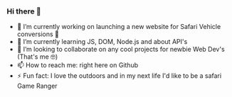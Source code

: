 ### Hi there 👋

- 🔭 I’m currently working on launching a new website for Safari Vehicle conversions 🐘
- 🌱 I’m currently learning JS, DOM, Node.js and about API's
- 👯 I’m looking to collaborate on any cool projects for newbie Web Dev's (That's me 🤓)
- 📫 How to reach me: right here on Github 
- ⚡ Fun fact: I love the outdoors and in my next life I'd like to be a safari Game Ranger

